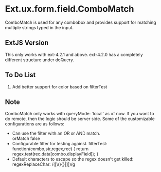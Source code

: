 # Ext.ux.form.field.ComboMatch
ComboMatch is used for any combobox and provides support for matching multiple strings typed in the
input.

## ExtJS Version
This only works with ext-4.2.1 and above.  ext-4.2.0 has a completely different structure under doQuery.

## To Do List

 1. Add better support for color based on filterTest

## Note

ComboMatch only works with queryMode: 'local' as of now.  If you want to do remote, then
the logic should be server side.  Some of the customizable configurations are
as follows:

 * Can use the filter with an OR or AND match.  
     orMatch false
 * Configurable filter for testing against. 
     filterTest: function(combo,str,regex,rec) {
        return regex.test(rec.data[combo.displayField]);
     }
 * Default characters to escape so the regex doesn't get killed: 
     regexReplaceChar: /([\\(){}\[\]])/g